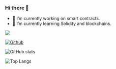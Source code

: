 ### Hi there 👋

- 🔭 I’m currently working on smart contracts.
- 🌱 I’m currently learning Solidity and blockchains.

<!-- GitHub profile visitor count -->
![](https://visitor-badge.laobi.icu/badge?page_id=dylanclarke890.dylanclarke890)

<!-- GitHub profile followers count -->
[![Github](https://img.shields.io/github/followers/dylanclarke890?label=Follow&style=social)](https://github.com/dylanclarke890)

<!-- GitHub profile statistics (stars, commits, etc) -->
![GitHub stats](https://github-readme-stats.vercel.app/api?username=dylanclarke890&show_icons=true&theme=tokyonight)

<!-- Most used languages in my repositories -->
![Top Langs](https://github-readme-stats.vercel.app/api/top-langs/?username=dylanclarke890&theme=tokyonight)
